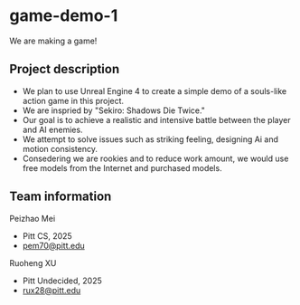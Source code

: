 # game-demo-1


We are making a game!

## Project description

* We plan to use Unreal Engine 4 to create a simple demo of a souls-like action game in this project.    <br>
* We are inspried by "Sekiro: Shadows Die Twice." <br>
*  Our goal is to achieve a realistic and intensive battle between the player and AI enemies.<br>
*  We attempt to solve issues such as striking feeling, designing Ai and motion consistency.<br>   
*  Consedering we are rookies and to reduce work amount, we would use free models from the Internet and purchased models.
## Team information

Peizhao Mei <br>
* Pitt CS, 2025 <br>
* pem70@pitt.edu<br>

Ruoheng XU<br>
* Pitt Undecided, 2025 <br>
* rux28@pitt.edu
